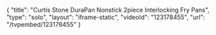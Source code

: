 {
    "title": "Curtis Stone DuraPan Nonstick 2piece Interlocking Fry Pans",
    "type": "solo",
    "layout": "iframe-static",
    "videoId": "123178455",
    "url": "\/tvpembed\/123178455"
}